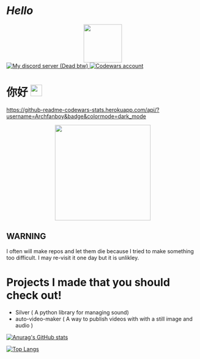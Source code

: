 # *Hello*

<div id="header" align="center">
  <img src="https://imgs.search.brave.com/X_Mjj5O4ZNqgjOQfqgUk4i1zgrnUulaR0XWVO7Lz9pg/rs:fit:152:149:1/g:ce/aHR0cHM6Ly9uZXdz/LWNkbi5zb2Z0cGVk/aWEuY29tL2ltYWdl/cy9uZXdzMi9UaGUt/TmV3LVVidW50dS1V/c2VyLUd1aWRlLUlu/c3RhbGwtYW5kLVVu/aW5zdGFsbC1Tb2Z0/d2FyZS0yLnBuZw" width="100"/>
</div>

<div id="badges">
  <a href="https://discord.gg/nuV5nwG7FQ">
    <img src="https://img.shields.io/discord/999888301739741275" alt="My discord server (Dead btw)"/>
  </a>
  <a href="https://www.codewars.com/users/Archfanboy">
    <img src="https://img.shields.io/badge/-Codewars-red" alt="Codewars account"/>
  </a>
</div>

<h1>
  你好
  <img src="https://media.giphy.com/media/hvRJCLFzcasrR4ia7z/giphy.gif" width="30px"/>
</h1>

https://github-readme-codewars-stats.herokuapp.com/api/?username=Archfanboy&badge&colormode=dark_mode



<div id="header" align="center">
  <img src="https://icons.iconarchive.com/icons/google/noto-emoji-symbols/256/73028-warning-icon.png" width="250"/>
</div>

## WARNING

I often will make repos and let them die because I tried to make something too difficult. I may re-visit it one day but it is unlikley. 

# Projects I made that you should check out!

- Silver ( A python library for managing sound)
- auto-video-maker ( A way to publish videos with with a still image and audio )

[![Anurag's GitHub stats](https://github-readme-stats.vercel.app/api?username=Ubuntufanboy)](https://github.com/anuraghazra/github-readme-stats)

[![Top Langs](https://github-readme-stats.vercel.app/api/top-langs/?username=Ubuntufanboy)](https://github.com/anuraghazra/github-readme-stats)
